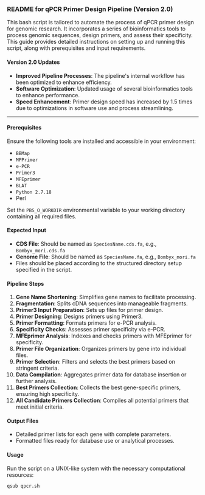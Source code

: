 ### README for qPCR Primer Design Pipeline (Version 2.0)

This bash script is tailored to automate the process of qPCR primer design for genomic research. It incorporates a series of bioinformatics tools to process genomic sequences, design primers, and assess their specificity. This guide provides detailed instructions on setting up and running this script, along with prerequisites and input requirements.

#### Version 2.0 Updates
- **Improved Pipeline Processes**: The pipeline's internal workflow has been optimized to enhance efficiency.
- **Software Optimization**: Updated usage of several bioinformatics tools to enhance performance.
- **Speed Enhancement**: Primer design speed has increased by 1.5 times due to optimizations in software use and process streamlining.

---

#### Prerequisites
Ensure the following tools are installed and accessible in your environment:
- `BBMap`
- `MPPrimer`
- `e-PCR`
- `Primer3`
- `MFEprimer`
- `BLAT`
- `Python 2.7.18`
- Perl

Set the `PBS_O_WORKDIR` environmental variable to your working directory containing all required files.

#### Expected Input
- **CDS File**: Should be named as `SpeciesName.cds.fa`, e.g., `Bombyx_mori.cds.fa`
- **Genome File**: Should be named as `SpeciesName.fa`, e.g., `Bombyx_mori.fa`
- Files should be placed according to the structured directory setup specified in the script.

#### Pipeline Steps

1. **Gene Name Shortening**: Simplifies gene names to facilitate processing.
2. **Fragmentation**: Splits cDNA sequences into manageable fragments.
3. **Primer3 Input Preparation**: Sets up files for primer design.
4. **Primer Designing**: Designs primers using Primer3.
5. **Primer Formatting**: Formats primers for e-PCR analysis.
6. **Specificity Checks**: Assesses primer specificity via e-PCR.
7. **MFEprimer Analysis**: Indexes and checks primers with MFEprimer for specificity.
8. **Primer File Organization**: Organizes primers by gene into individual files.
9. **Primer Selection**: Filters and selects the best primers based on stringent criteria.
10. **Data Compilation**: Aggregates primer data for database insertion or further analysis.
11. **Best Primers Collection**: Collects the best gene-specific primers, ensuring high specificity.
12. **All Candidate Primers Collection**: Compiles all potential primers that meet initial criteria.

#### Output Files
- Detailed primer lists for each gene with complete parameters.
- Formatted files ready for database use or analytical processes.

#### Usage
Run the script on a UNIX-like system with the necessary computational resources:

```bash
qsub qpcr.sh


